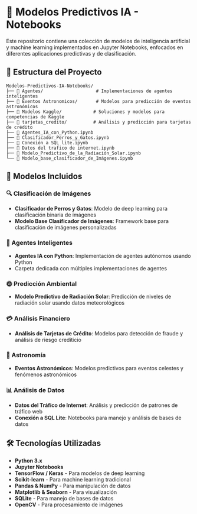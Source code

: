 # 🤖 Modelos Predictivos IA - Notebooks

Este repositorio contiene una colección de modelos de inteligencia artificial y machine learning implementados en Jupyter Notebooks, enfocados en diferentes aplicaciones predictivas y de clasificación.

## 📁 Estructura del Proyecto

```
Modelos-Predictivos-IA-Notebooks/
├── 📂 Agentes/                    # Implementaciones de agentes inteligentes
├── 📂 Eventos Astronomicos/       # Modelos para predicción de eventos astronómicos
├── 📂 Modelos Kaggle/            # Soluciones y modelos para competencias de Kaggle
├── 📂 tarjetas_credito/          # Análisis y predicción para tarjetas de crédito
├── 📄 Agentes_IA_con_Python.ipynb
├── 📄 Clasificador_Perros_y_Gatos.ipynb
├── 📄 Conexión a SQL lite.ipynb
├── 📄 Datos del trafico de internet.ipynb
├── 📄 Modelo_Predictivo_de_la_Radiación_Solar.ipynb
└── 📄 Modelo_base_clasificador_de_Imágenes.ipynb
```

## 🚀 Modelos Incluidos

### 🔍 Clasificación de Imágenes
- **Clasificador de Perros y Gatos**: Modelo de deep learning para clasificación binaria de imágenes
- **Modelo Base Clasificador de Imágenes**: Framework base para clasificación de imágenes personalizadas

### 🤖 Agentes Inteligentes
- **Agentes IA con Python**: Implementación de agentes autónomos usando Python
- Carpeta dedicada con múltiples implementaciones de agentes

### 🌞 Predicción Ambiental
- **Modelo Predictivo de Radiación Solar**: Predicción de niveles de radiación solar usando datos meteorológicos

### 💳 Análisis Financiero
- **Análisis de Tarjetas de Crédito**: Modelos para detección de fraude y análisis de riesgo crediticio

### 🌌 Astronomía
- **Eventos Astronómicos**: Modelos predictivos para eventos celestes y fenómenos astronómicos

### 📊 Análisis de Datos
- **Datos del Tráfico de Internet**: Análisis y predicción de patrones de tráfico web
- **Conexión a SQL Lite**: Notebooks para manejo y análisis de bases de datos

## 🛠️ Tecnologías Utilizadas

- **Python 3.x**
- **Jupyter Notebooks**
- **TensorFlow / Keras** - Para modelos de deep learning
- **Scikit-learn** - Para machine learning tradicional
- **Pandas & NumPy** - Para manipulación de datos
- **Matplotlib & Seaborn** - Para visualización
- **SQLite** - Para manejo de bases de datos
- **OpenCV** - Para procesamiento de imágenes
